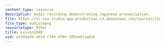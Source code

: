 ```yaml
---
content_type: resource
description: Audio recording demonstrating Japanese pronunciation.
file: https://ol-ocw-studio-app-production.s3.amazonaws.com/courses/21g-504-japanese-iv-spring-2009/a33daed4eb1dc780d70c295eeb1aa02e_Lesson20A8.mp3
file_type: audio/mpeg
resourcetype: Other
title: Lesson20A8
uid: a33daed4-eb1d-c780-d70c-295eeb1aa02e
---
```

